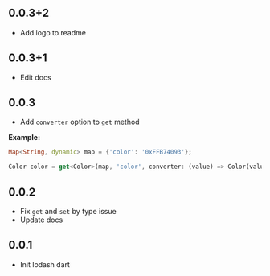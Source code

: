 ## 0.0.3+2

* Add logo to readme

## 0.0.3+1

* Edit docs

## 0.0.3

* Add `converter` option to `get` method

**Example:**
```dart
Map<String, dynamic> map = {'color': '0xFFB74093'};

Color color = get<Color>(map, 'color', converter: (value) => Color(value));
```
## 0.0.2

* Fix `get` and `set` by type issue
* Update docs

## 0.0.1

* Init lodash dart